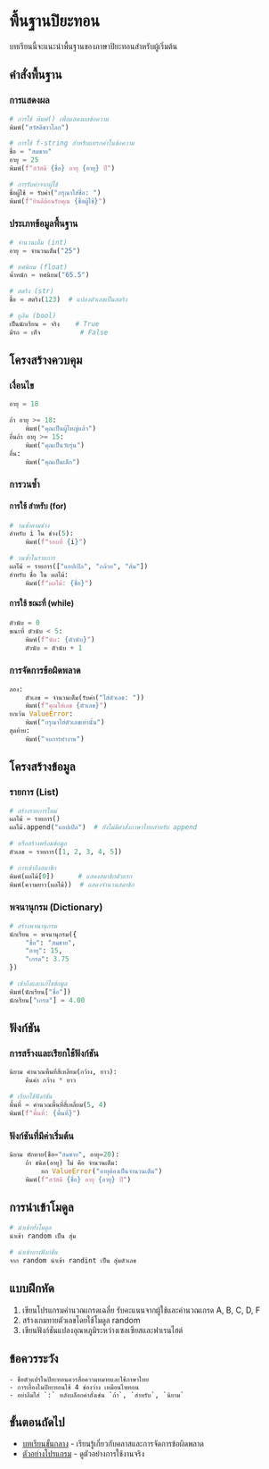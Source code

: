 # พื้นฐานปิยะทอน

บทเรียนนี้จะแนะนำพื้นฐานของภาษาปิยะทอนสำหรับผู้เริ่มต้น

## คำสั่งพื้นฐาน

### การแสดงผล

```python
# การใช้ พิมพ์() เพื่อแสดงผลข้อความ
พิมพ์("สวัสดีชาวโลก")

# การใช้ f-string สำหรับแทรกค่าในข้อความ
ชื่อ = "สมชาย"
อายุ = 25
พิมพ์(f"สวัสดี {ชื่อ} อายุ {อายุ} ปี")

# การรับค่าจากผู้ใช้
ชื่อผู้ใช้ = รับค่า("กรุณาใส่ชื่อ: ")
พิมพ์(f"ยินดีต้อนรับคุณ {ชื่อผู้ใช้}")
```

### ประเภทข้อมูลพื้นฐาน

```python
# จำนวนเต็ม (int)
อายุ = จำนวนเต็ม("25")

# ทศนิยม (float)
น้ำหนัก = ทศนิยม("65.5")

# สตริง (str)
ชื่อ = สตริง(123)  # แปลงตัวเลขเป็นสตริง

# บูลีน (bool)
เป็นนักเรียน = จริง    # True
มีรถ = เท็จ          # False
```

## โครงสร้างควบคุม

### เงื่อนไข

```python
อายุ = 18

ถ้า อายุ >= 18:
    พิมพ์("คุณเป็นผู้ใหญ่แล้ว")
อื่นถ้า อายุ >= 15:
    พิมพ์("คุณเป็นวัยรุ่น")
อื่น:
    พิมพ์("คุณเป็นเด็ก")
```

### การวนซ้ำ

#### การใช้ สำหรับ (for)

```python
# วนซ้ำตามช่วง
สำหรับ i ใน ช่วง(5):
    พิมพ์(f"รอบที่ {i}")

# วนซ้ำในรายการ
ผลไม้ = รายการ(["แอปเปิล", "กล้วย", "ส้ม"])
สำหรับ ชื่อ ใน ผลไม้:
    พิมพ์(f"ผลไม้: {ชื่อ}")
```

#### การใช้ ขณะที่ (while)

```python
ตัวนับ = 0
ขณะที่ ตัวนับ < 5:
    พิมพ์(f"นับ: {ตัวนับ}")
    ตัวนับ = ตัวนับ + 1
```

### การจัดการข้อผิดพลาด

```python
ลอง:
    ตัวเลข = จำนวนเต็ม(รับค่า("ใส่ตัวเลข: "))
    พิมพ์(f"คุณใส่เลข {ตัวเลข}")
ยกเว้น ValueError:
    พิมพ์("กรุณาใส่ตัวเลขเท่านั้น")
สุดท้าย:
    พิมพ์("จบการทำงาน")
```

## โครงสร้างข้อมูล

### รายการ (List)

```python
# สร้างรายการใหม่
ผลไม้ = รายการ()
ผลไม้.append("แอปเปิล")  # ยังไม่มีคำสั่งภาษาไทยสำหรับ append

# หรือสร้างพร้อมข้อมูล
ตัวเลข = รายการ([1, 2, 3, 4, 5])

# การเข้าถึงสมาชิก
พิมพ์(ผลไม้[0])      # แสดงสมาชิกตัวแรก
พิมพ์(ความยาว(ผลไม้))  # แสดงจำนวนสมาชิก
```

### พจนานุกรม (Dictionary)

```python
# สร้างพจนานุกรม
นักเรียน = พจนานุกรม({
    "ชื่อ": "สมชาย",
    "อายุ": 15,
    "เกรด": 3.75
})

# เข้าถึงและแก้ไขข้อมูล
พิมพ์(นักเรียน["ชื่อ"])
นักเรียน["เกรด"] = 4.00
```

## ฟังก์ชัน

### การสร้างและเรียกใช้ฟังก์ชัน

```python
นิยาม คำนวณพื้นที่สี่เหลี่ยม(กว้าง, ยาว):
    คืนค่า กว้าง * ยาว

# เรียกใช้ฟังก์ชัน
พื้นที่ = คำนวณพื้นที่สี่เหลี่ยม(5, 4)
พิมพ์(f"พื้นที่: {พื้นที่}")
```

### ฟังก์ชันที่มีค่าเริ่มต้น

```python
นิยาม ทักทาย(ชื่อ="สมชาย", อายุ=20):
    ถ้า ชนิด(อายุ) ไม่ คือ จำนวนเต็ม:
        ยก ValueError("อายุต้องเป็นจำนวนเต็ม")
    พิมพ์(f"สวัสดี {ชื่อ} อายุ {อายุ} ปี")
```

## การนำเข้าโมดูล

```python
# นำเข้าทั้งโมดูล
นำเข้า random เป็น สุ่ม

# นำเข้าบางฟังก์ชัน
จาก random นำเข้า randint เป็น สุ่มตัวเลข
```

## แบบฝึกหัด

1. เขียนโปรแกรมคำนวณเกรดเฉลี่ย รับคะแนนจากผู้ใช้และคำนวณเกรด A, B, C, D, F
2. สร้างเกมทายตัวเลขโดยใช้โมดูล random
3. เขียนฟังก์ชันแปลงอุณหภูมิระหว่างเซลเซียสและฟาเรนไฮต์

## ข้อควรระวัง

```{warning}
- ชื่อตัวแปรในปิยะทอนควรสื่อความหมายและใช้ภาษาไทย
- การเยื้องในปิยะทอนใช้ 4 ช่องว่าง เหมือนไพทอน
- อย่าลืมใส่ `:` หลังบล็อกคำสั่งเช่น `ถ้า`, `สำหรับ`, `นิยาม`
```

## ขั้นตอนถัดไป

- [บทเรียนขั้นกลาง](intermediate.md) - เรียนรู้เกี่ยวกับคลาสและการจัดการข้อผิดพลาด
- [ตัวอย่างโปรแกรม](../examples/basic_examples.md) - ดูตัวอย่างการใช้งานจริง
